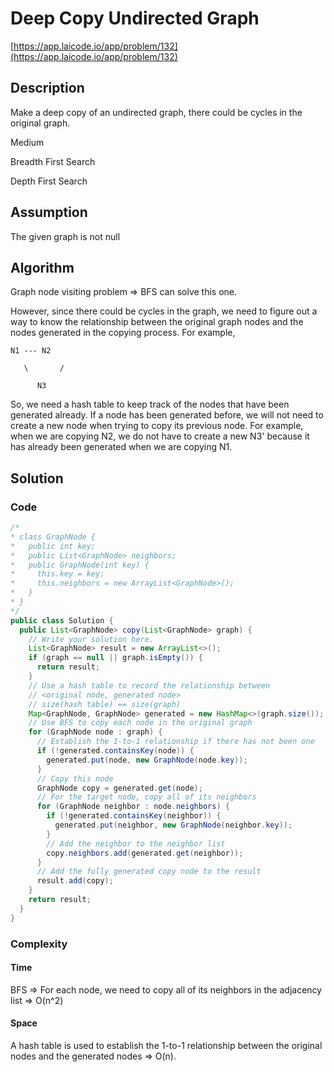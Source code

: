 <!----- Conversion time: 0.734 seconds.


Using this Markdown file:

1. Cut and paste this output into your source file.
2. See the notes and action items below regarding this conversion run.
3. Check the rendered output (headings, lists, code blocks, tables) for proper
   formatting and use a linkchecker before you publish this page.

Conversion notes:

* Docs to Markdown version 1.0β14
* Mon Jan 28 2019 02:23:19 GMT-0800 (PST)
* Source doc: https://docs.google.com/open?id=1_e2hRaG3ZTqoLvbkV0r14PoiP1eNVoB2yWXYdzqgb1w
----->



# Deep Copy Undirected Graph

[https://app.laicode.io/app/problem/132](https://app.laicode.io/app/problem/132)


## Description

Make a deep copy of an undirected graph, there could be cycles in the original graph.

Medium

Breadth First Search

Depth First Search


## Assumption

The given graph is not null


## Algorithm

Graph node visiting problem ⇒ BFS can solve this one.

However, since there could be cycles in the graph, we need to figure out a way to know the relationship between the original graph nodes and the nodes generated in the copying process. For example,

    N1 --- N2

       \       /

          N3

So, we need a hash table to keep track of the nodes that have been generated already. If a node has been generated before, we will not need to create a new node when trying to copy its previous node. For example, when we are copying N2, we do not have to create a new N3' because it has already been generated when we are copying N1.


## Solution


### Code


```java
/*
* class GraphNode {
*   public int key;
*   public List<GraphNode> neighbors;
*   public GraphNode(int key) {
*     this.key = key;
*     this.neighbors = new ArrayList<GraphNode>();
*   }
* }
*/
public class Solution {
  public List<GraphNode> copy(List<GraphNode> graph) {
    // Write your solution here.
    List<GraphNode> result = new ArrayList<>();
    if (graph == null || graph.isEmpty()) {
      return result;
    }
    // Use a hash table to record the relationship between
    // <original node, generated node>
    // size(hash table) == size(graph)
    Map<GraphNode, GraphNode> generated = new HashMap<>(graph.size());
    // Use BFS to copy each node in the original graph
    for (GraphNode node : graph) {
      // Establish the 1-to-1 relationship if there has not been one
      if (!generated.containsKey(node)) {
        generated.put(node, new GraphNode(node.key));
      }
      // Copy this node
      GraphNode copy = generated.get(node);
      // For the target node, copy all of its neighbors
      for (GraphNode neighbor : node.neighbors) {
        if (!generated.containsKey(neighbor)) {
          generated.put(neighbor, new GraphNode(neighbor.key));
        }
        // Add the neighbor to the neighbor list
        copy.neighbors.add(generated.get(neighbor));
      }
      // Add the fully generated copy node to the result
      result.add(copy);
    }
    return result;
  }
}
```



### Complexity


#### Time

BFS ⇒ For each node, we need to copy all of its neighbors in the adjacency list ⇒ O(n^2)


#### Space

A hash table is used to establish the 1-to-1 relationship between the original nodes and the generated nodes ⇒ O(n).


<!-- Docs to Markdown version 1.0β14 -->
